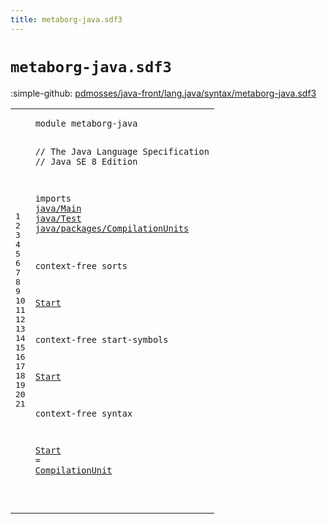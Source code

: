 ```yaml
---
title: metaborg-java.sdf3
---
```


# `metaborg-java.sdf3`

:simple-github: [pdmosses/java-front/lang.java/syntax/metaborg-java.sdf3]

[pdmosses/java-front/lang.java/syntax/metaborg-java.sdf3]: https://github.com/pdmosses/java-front/blob/master/lang.java/syntax/metaborg-java.sdf3 "The source file on GitHub"

<div class="sdf3"><table class="highlighttable"><tbody><tr><td class="linenos"><div class="linenodiv"><pre><span></span>1
2
3
4
5
6
7
8
9
10
11
12
13
14
15
16
17
18
19
20
21
</pre></div></td>
<td class="code"><pre><code><span class="keyword">module</span> <span id="metaborg-java_7_20" title="Not referenced locally, nor via imports">metaborg-java</span>

<span class="layout">// The Java Language Specification</span>
<span class="layout">// Java SE 8 Edition</span>

<span class="keyword">imports</span>
  <a href="../java/Main.sdf3#java/Main_7_16" id="java/Main_89_98" title="Defined at ../java/Main.sdf3 line 1">java/Main</a>
  <a href="../java/Test.sdf3#java/Test_7_16" id="java/Test_101_110" title="Defined at ../java/Test.sdf3 line 1">java/Test</a>
  <a href="../java/packages/CompilationUnits.sdf3#java/packages/CompilationUnits_7_37" id="java/packages/CompilationUnits_113_143" title="Defined at ../java/packages/CompilationUnits.sdf3 line 1">java/packages/CompilationUnits</a>

<span class="keyword">context-free sorts</span>

  <a href="#Start_204_209" id="Start_167_172" title="Referenced at line 17">Start</a>

<span class="keyword">context-free start-symbols</span>

  <a href="#Start_167_172" id="Start_204_209" title="Defined at line 13, 21">Start</a>

<span class="keyword">context-free syntax</span>

  <a href="#Start_204_209" id="Start_234_239" title="Referenced at line 17">Start</a> = <a href="../java/packages/CompilationUnits.sdf3#CompilationUnit_202_217" id="CompilationUnit_242_257" title="Defined at ../java/packages/CompilationUnits.sdf3 line 12, 17">CompilationUnit</a>

</code></pre></td></tr></tbody></table></div>